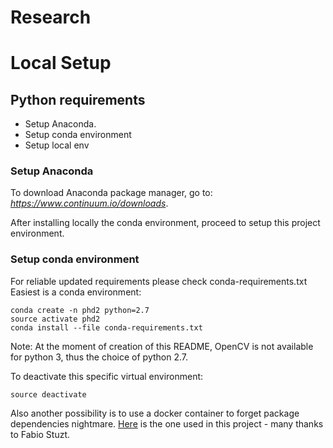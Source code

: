 # Research

# Local Setup

## Python requirements

- Setup Anaconda. 
- Setup conda environment
- Setup local env

### Setup Anaconda
To download Anaconda package manager, go to: <i>https://www.continuum.io/downloads</i>.

After installing locally the conda environment, proceed to setup this project environment.


### Setup conda environment

For reliable updated requirements please check conda-requirements.txt Easiest is a conda environment:
```
conda create -n phd2 python=2.7
source activate phd2
conda install --file conda-requirements.txt
```

Note: At the moment of creation of this README, OpenCV is not available for python 3, thus the choice of python 2.7.

To deactivate this specific virtual environment:
```
source deactivate
```

Also another possibility is to use a docker container to forget package dependencies nightmare. <a href="https://hub.docker.com/r/flaviostutz/opencv-x86/">Here</a> is the one used in this project - many thanks to Fabio Stuzt.

